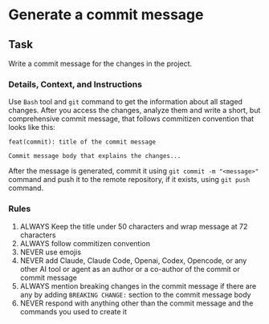 # Generate a commit message

## Task

Write a commit message for the changes in the project.

### Details, Context, and Instructions

Use `Bash` tool and `git` command to get the information about all staged changes.
After you access the changes, analyze them and write a short, but comprehensive
commit message, that follows commitizen convention that looks like this:

```gitcommit
feat(commit): title of the commit message

Commit message body that explains the changes...
```

After the message is generated, commit it using `git commit -m "<message>"` command
and push it to the remote repository, if it exists, using `git push` command.

### Rules

1. ALWAYS Keep the title under 50 characters and wrap message at 72 characters
2. ALWAYS follow commitizen convention
3. NEVER use emojis
4. NEVER add Claude, Claude Code, Openai, Codex, Opencode, or any other AI tool or
   agent as an author or a co-author of the commit or commit message
5. ALWAYS mention breaking changes in the commit message if there are any by
   adding `BREAKING CHANGE:` section to the commit message body
6. NEVER respond with anything other than the commit message and the commands you
   used to create it
